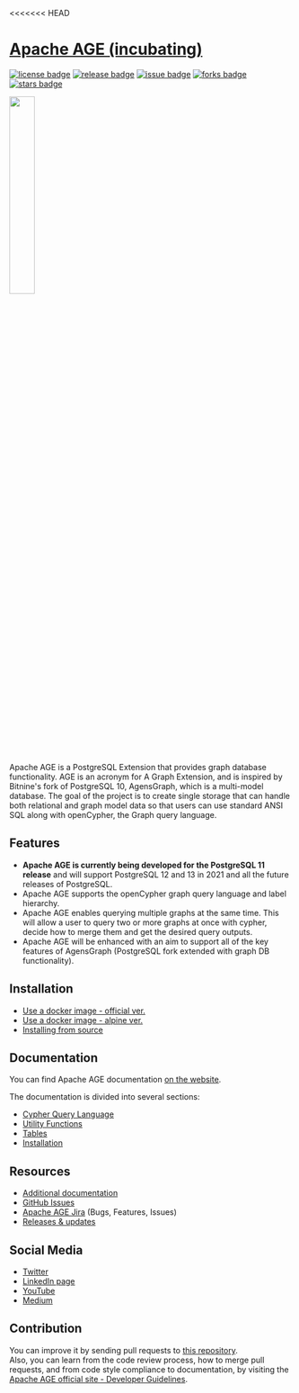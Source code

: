 <<<<<<< HEAD
# [Apache AGE (incubating)](https://age.apache.org/#)

[![license badge](https://img.shields.io/badge/apache-license--v2.0-brightgreen)](https://github.com/apache/incubator-age/releases)
[![release badge](https://img.shields.io/badge/release-v0.3.0-brightgreen)](https://github.com/apache/incubator-age/releases)
[![issue badge](https://img.shields.io/github/issues/apache/incubator-age)](https://github.com/apache/incubator-age/issues)
[![forks badge](https://img.shields.io/github/forks/apache/incubator-age)](https://github.com/apache/incubator-age/network/members)
[![stars badge](https://img.shields.io/github/stars/apache/incubator-age)](https://github.com/apache/incubator-age/stargazers)

<img src="https://age.apache.org/docs/_static/age_BI.png" width="30%" height="30%">

Apache AGE is a PostgreSQL Extension that provides graph database functionality. AGE is an acronym for A Graph Extension, and is inspired by Bitnine's fork of PostgreSQL 10, AgensGraph, which is a multi-model database. The goal of the project is to create single storage that can handle both relational and graph model data so that users can use standard ANSI SQL along with openCypher, the Graph query language.

## Features

- **Apache AGE is currently being developed for the PostgreSQL 11 release** and will support PostgreSQL 12 and 13 in 2021 and all the future releases of PostgreSQL.
- Apache AGE supports the openCypher graph query language and label hierarchy.
- Apache AGE enables querying multiple graphs at the same time. This will allow a user to query two or more graphs at once with cypher, decide how to merge them and get the desired query outputs.
- Apache AGE will be enhanced with an aim to support all of the key features of AgensGraph (PostgreSQL fork extended with graph DB functionality).

## Installation

- [Use a docker image - official ver.](https://hub.docker.com/r/sorrell/agensgraph-extension)
- [Use a docker image - alpine ver.](https://hub.docker.com/r/sorrell/agensgraph-extension-alpine)
- [Installing from source](https://age.apache.org/#)

## Documentation

You can find Apache AGE documentation [on the website](https://age.apache.org/docs/Apache_AGE_Guide.pdf).

The documentation is divided into several sections:

- [Cypher Query Language](https://age.apache.org/docs/cypher-query-language.html)
- [Utility Functions](https://age.apache.org/docs/utility-functions.html)
- [Tables](https://age.apache.org/docs/tables.html)
- [Installation](https://age.apache.org/docs/installation.html)

## Resources 

 - [Additional documentation](https://bitnine.net/blog-agens-solution/apache-age/grow-apache-age-contributors-welcome/)
 - [GitHub Issues](https://github.com/apache/incubator-age/issues)
 - [Apache AGE Jira](https://issues.apache.org/jira/projects/AGE/issues/AGE-5?filter=allopenissues) (Bugs, Features, Issues) 
 - [Releases & updates](https://github.com/apache/incubator-age/releases)


## Social Media

 - [Twitter](https://twitter.com/apache_age)
 - [LinkedIn page](https://www.linkedin.com/showcase/apache-age)
 - [YouTube](https://www.youtube.com/channel/UCBJNYamALEqrfxiOCgYyP2g)
 - [Medium](https://apache-age.medium.com/)

## Contribution

You can improve it by sending pull requests to [this repository](https://github.com/apache/incubator-age).  
Also, you can learn from the code review process, how to merge pull requests, and from code style compliance to documentation, by visiting the [Apache AGE official site - Developer Guidelines](https://age.apache.org/#codereview).
